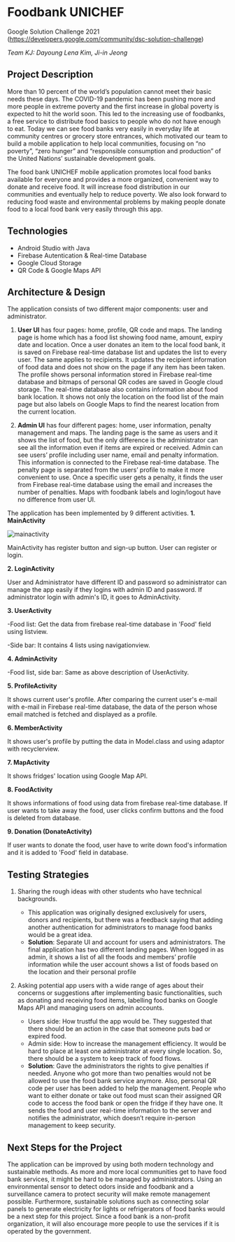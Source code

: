 # Foodbank UNICHEF

Google Solution Challenge 2021 (https://developers.google.com/community/dsc-solution-challenge)

*Team KJ: Dayoung Lena Kim, Ji-in Jeong*

## Project Description
More than 10 percent of the world’s population cannot meet their basic needs these days. The COVID-19 pandemic has been pushing more and more people in extreme poverty and the first increase in global poverty is expected to hit the world soon. This led to the increasing use of foodbanks, a free service to distribute food basics to people who do not have enough to eat. Today we can see food banks very easily in everyday life at community centres or grocery store entrances, which motivated our team to build a mobile application to help local communities, focusing on “no poverty”, “zero hunger” and “responsible consumption and production” of the United Nations’ sustainable development goals. 

The food bank UNICHEF mobile application promotes local food banks available for everyone and provides a more organized, convenient way to donate and receive food. It will increase food distribution in our communities and eventually help to reduce poverty. We also look forward to reducing food waste and environmental problems by making people donate food to a local food bank very easily through this app.

## Technologies
- Android Studio with Java
- Firebase Autentication & Real-time Database
- Google Cloud Storage
- QR Code & Google Maps API

## Architecture & Design
The application consists of two different major components: user and administrator. 
1. **User UI** has four pages: home, profile, QR code and maps. The landing page is home which has a food list showing food name, amount, expiry date and location. Once a user donates an item to the local food bank, it is saved on Firebase real-time database list and updates the list to every user. The same applies to recipients. It updates the recipient information of food data and does not show on the page if any item has been taken. The profile shows personal information stored in Firebase real-time database and bitmaps of personal QR codes are saved in Google cloud storage. The real-time database also contains information about food bank location. It shows not only the location on the food list of the main page but also labels on Google Maps to find the nearest location from the current location.

2. **Admin UI** has four different pages: home, user information, penalty management and maps. The landing page is the same as users and it shows the list of food, but the only difference is the administrator can see all the information even if items are expired or received. Admin can see users’ profile including user name, email and penalty information. This information is connected to the Firebase real-time database. The penalty page is separated from the users’ profile to make it more convenient to use. Once a specific user gets a penalty, it finds the user from Firebase real-time database using the email and increases the number of penalties. Maps with foodbank labels and login/logout have no difference from user UI.

The application has been implemented by 9 different activities.
**1. MainActivity**

![mainactivity](https://user-images.githubusercontent.com/51341750/114314028-0d610980-9b34-11eb-8849-12649e0c0151.PNG)

MainActivity has register button and sign-up button. User can register or login.

**2. LoginActivity**

User and Administrator have different ID and password so administrator can manage the app easily if they logins with admin ID and password. If administrator login with admin's ID, it goes to AdminActivity.

**3. UserActivity**

-Food list: Get the data from firebase real-time database in 'Food' field using listview.

-Side bar: It contains 4 lists using navigationview.

**4. AdminActivity**

-Food list, side bar: Same as above description of UserActivity.

**5. ProfileActivity**

It shows current user's profile. After comparing the current user's e-mail with e-mail in Firebase real-time database, the data of the person whose email matched is fetched and displayed as a profile.

**6. MemberActivity**

It shows user's profile by putting the data in Model.class and using adaptor with recyclerview.

**7. MapActivity**

It shows fridges' location using Google Map API.

**8. FoodActivity**

It shows informations of food using data from firebase real-time database. If user wants to take away the food, user clicks confirm buttons and the food is deleted from database. 

**9. Donation (DonateActivity)**

If user wants to donate the food, user have to write down food's information and it is added to 'Food' field in database.

## Testing Strategies
1. Sharing the rough ideas with other students who have technical backgrounds. 
   - This application was originally designed exclusively for users, donors and recipients, but there was a feedback saying that adding another authentication for administrators to manage food banks would be a great idea. 
   - **Solution**: Separate UI and account for users and administrators. The final application has two different landing pages. When logged in as admin, it shows a list of all the foods and members’ profile information while the user account shows a list of foods based on the location and their personal profile
 
 2. Asking potential app users with a wide range of ages about their concerns or suggestions after implementing basic functionalities, such as donating and receiving food items, labelling food banks on Google Maps API and managing users on admin accounts.
    - Users side: How trustful the app would be. They suggested that there should be an action in the case that someone puts bad or expired food. 
    - Admin side: How to increase the management efficiency. It would be hard to place at least one administrator at every single location. So, there should be a system to keep track of food flows.
    - **Solution**: Gave the administrators the rights to give penalties if needed. Anyone who got more than two penalties would not be allowed to use the food bank service anymore. Also, personal QR code per user has been added to help the management. People who want to either donate or take out food must scan their assigned QR code to access the food bank or open the fridge if they have one. It sends the food and user real-time information to the server and notifies the administrator, which doesn’t require in-person management to keep security.

## Next Steps for the Project
The application can be improved by using both modern technology and sustainable methods. As more and more local communities get to have food bank services, it might be hard to be managed by administrators. Using an environmental sensor to detect odors inside and foodbank and a surveillance camera to protect security will make remote management possible. Furthermore, sustainable solutions such as connecting solar panels to generate electricity for lights or refrigerators of food banks would be a next step for this project. Since a food bank is a non-profit organization, it will also encourage more people to use the services if it is operated by the government.
